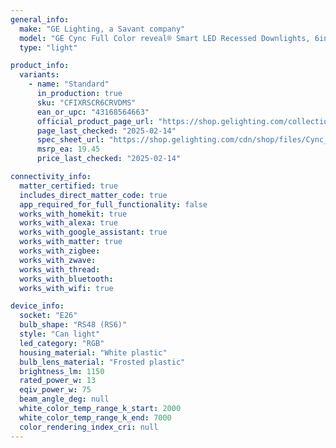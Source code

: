 ```yaml
---
general_info:
  make: "GE Lighting, a Savant company"
  model: "GE Cync Full Color reveal® Smart LED Recessed Downlights, 6in"
  type: "light"

product_info:
  variants:
    - name: "Standard"
      in_production: true
      sku: "CFIXRSCR6CRVDMS"
      ean_or_upc: "43168564663"
      official_product_page_url: "https://shop.gelighting.com/collections/fixtures/products/ge-cync-reveal%C2%AE-smart-led-recessed-downlighta-color-changing-wifi-light-matter-compatible-works-with-alexa-and-google-home-6in-2-pack"
      page_last_checked: "2025-02-14"
      spec_sheet_url: "https://shop.gelighting.com/cdn/shop/files/Cync_Recessed_Downlight_-_Savant-Matter-_Install_Guide.pdf?v=3351258009266568771"
      msrp_ea: 19.45
      price_last_checked: "2025-02-14"

connectivity_info:
  matter_certified: true
  includes_direct_matter_code: true
  app_required_for_full_functionality: false
  works_with_homekit: true
  works_with_alexa: true
  works_with_google_assistant: true
  works_with_matter: true
  works_with_zigbee: 
  works_with_zwave: 
  works_with_thread:
  works_with_bluetooth: 
  works_with_wifi: true

device_info:
  socket: "E26"
  bulb_shape: "RS48 (RS6)"
  style: "Can light"
  led_category: "RGB"
  housing_material: "White plastic"
  bulb_lens_material: "Frosted plastic"
  brightness_lm: 1150
  rated_power_w: 13
  eqiv_power_w: 75
  beam_angle_deg: null
  white_color_temp_range_k_start: 2000
  white_color_temp_range_k_end: 7000
  color_rendering_index_cri: null
---
```

